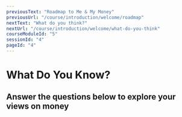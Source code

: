 ```yaml
---
previousText: "Roadmap to Me & My Money"
previousUrl: "/course/introduction/welcome/roadmap"
nextText: "What do you think?"
nextUrl: "/course/introduction/welcome/what-do-you-think"
courseModuleId: "5"
sessionId: "4"
pageId: "4"
---
```



# What Do You Know?
## Answer the questions below to explore your views on money


